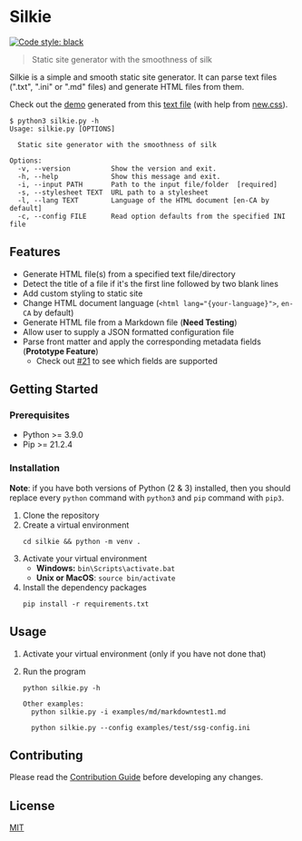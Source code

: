 # Silkie
[![Code style: black](https://img.shields.io/badge/code%20style-black-000000.svg)](https://github.com/psf/black)
> Static site generator with the smoothness of silk

Silkie is a simple and smooth static site generator. It can parse text files (".txt", ".ini" or ".md" files) and
generate HTML files from them.

Check out the [demo](https://oliver-pham.github.io/silkie/dist/The%20Adventure%20of%20the%20Speckled%20Band) generated from this [text file](https://raw.githubusercontent.com/Seneca-CDOT/topics-in-open-source-2021/main/release-1/Sherlock-Holmes-Selected-Stories/The%20Adventure%20of%20the%20Speckled%20Band.txt) (with help from [new.css](https://newcss.net/)).

```
$ python3 silkie.py -h
Usage: silkie.py [OPTIONS]

  Static site generator with the smoothness of silk

Options:
  -v, --version          Show the version and exit.
  -h, --help             Show this message and exit.
  -i, --input PATH       Path to the input file/folder  [required]
  -s, --stylesheet TEXT  URL path to a stylesheet
  -l, --lang TEXT        Language of the HTML document [en-CA by default]
  -c, --config FILE      Read option defaults from the specified INI file
```

## Features

- Generate HTML file(s) from a specified text file/directory
- Detect the title of a file if it's the first line followed by two blank lines
- Add custom styling to static site
- Change HTML document language (`<html lang="{your-language}">`, `en-CA` by default)
- Generate HTML file from a Markdown file (**Need Testing**)
- Allow user to supply a JSON formatted configuration file
- Parse front matter and apply the corresponding metadata fields (**Prototype Feature**)
  - Check out [#21](https://github.com/oliver-pham/silkie/issues/21) to see which fields are supported

## Getting Started

### Prerequisites

- Python >= 3.9.0
- Pip >= 21.2.4

### Installation

**Note**: if you have both versions of Python (2 & 3) installed, then you should replace every `python` command with `python3` and `pip` command with `pip3`.

1. Clone the repository
2. Create a virtual environment
   ```
   cd silkie && python -m venv .
   ```
3. Activate your virtual environment
   - **Windows:** `bin\Scripts\activate.bat`
   - **Unix or MacOS**: `source bin/activate`
4. Install the dependency packages
   ```
   pip install -r requirements.txt
   ```

## Usage

1. Activate your virtual environment (only if you have not done that)
2. Run the program

   ```
   python silkie.py -h

   Other examples:
     python silkie.py -i examples/md/markdowntest1.md

     python silkie.py --config examples/test/ssg-config.ini
   ```

## Contributing
Please read the [Contribution Guide](CONTRIBUTING.md) before developing any changes.

## License

[MIT](LICENSE)

